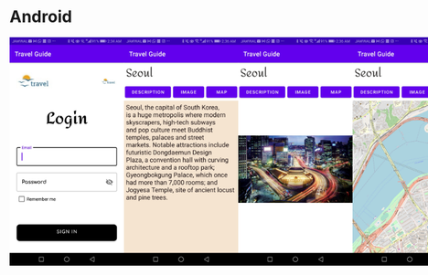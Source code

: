 # Android

<div style="display: flex;">
  <img src="screenshots/Screenshot_20230630-023424.jpg" alt="Login" width="200">
  <img src="screenshots/Screenshot_20230630-023625.jpg" alt="DESC" width="200">
  <img src="screenshots/Screenshot_20230630-023629.jpg" alt="IMG" width="200">
  <img src="screenshots/Screenshot_20230630-023633.jpg" alt="MAP" width="200">
</div>

